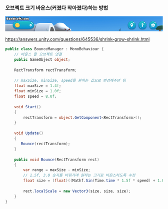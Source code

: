 ### 오브젝트 크기 바운스(커졌다 작아졌다)하는 방법

![bounce](./Image/bounce.gif)

https://answers.unity.com/questions/645536/shrink-grow-shrink.html

```c#
public class BounceManager : MonoBehaviour {
    // 바운스 할 오브젝트 연결
    public GameObject object;

    RectTransform rectTransform;

    // maxSize, minSize, speed를 원하는 값으로 변경해주면 됨
    float maxSize = 1.4f;
    float minSize = 1.0f;
    float speed = 8.0f;

    void Start()
    {
        rectTransform = object.GetComponent<RectTransform>();
    }

    void Update()
    {
       Bounce(rectTransform);
    }

    public void Bounce(RectTransform rect)
    {
        var range = maxSize - minSize;
        // 1.5f, 3.0 숫자를 바꿔가며 원하는 크기로 바운스하도록 수정
        float size = (float)((Mathf.Sin(Time.time * 1.5f * speed) + 1.0) / 3.0 * range + minSize);

        rect.localScale = new Vector3(size, size, size);
    }
}

```

